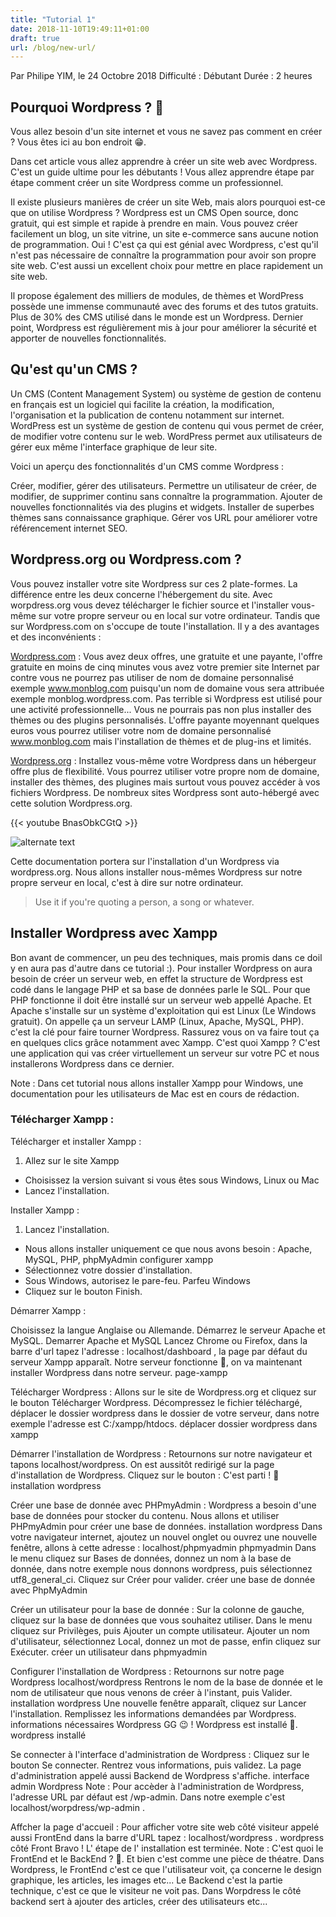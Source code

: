 ```yaml
---
title: "Tutorial 1"
date: 2018-11-10T19:49:11+01:00
draft: true
url: /blog/new-url/
---
```


Par Philipe YIM, le 24 Octobre 2018 Difficulté : Débutant Durée : 2 heures

## Pourquoi Wordpress ? 🤔
Vous allez besoin d'un site internet et vous ne savez pas comment en créer ? Vous êtes ici au bon endroit 😁.

Dans cet article vous allez apprendre à créer un site web avec Wordpress. C'est un guide ultime pour les débutants ! Vous allez apprendre étape par étape comment créer un site Wordpress comme un professionnel.



Il existe plusieurs manières de créer un site Web, mais alors pourquoi est-ce que on utilise Wordpress ? Wordpress est un CMS Open source, donc gratuit, qui est simple et rapide à prendre en main. Vous pouvez créer facilement un blog, un site vitrine, un site e-commerce sans aucune notion de programmation. Oui ! C'est ça qui est génial avec Wordpress, c'est qu'il n'est pas nécessaire de connaître la programmation pour avoir son propre site web. C'est aussi un excellent choix pour mettre en place rapidement un site web.

Il propose également des milliers de modules, de thèmes et WordPress possède une immense communauté avec des forums et des tutos gratuits. Plus de 30% des CMS utilisé dans le monde est un Wordpress. Dernier point, Wordpress est régulièrement mis à jour pour améliorer la sécurité et apporter de nouvelles fonctionnalités.

## Qu'est qu'un CMS ?
Un CMS (Content Management System) ou système de gestion de contenu en français est un logiciel qui facilite la création, la modification, l'organisation et la publication de contenu notamment sur internet. WordPress est un système de gestion de contenu qui vous permet de créer, de modifier votre contenu sur le web. WordPress permet aux utilisateurs de gérer eux même l'interface graphique de leur site.

Voici un aperçu des fonctionnalités d'un CMS comme Wordpress :

Créer, modifier, gérer des utilisateurs.
Permettre un utilisateur de créer, de modifier, de supprimer continu sans connaître la programmation.
Ajouter de nouvelles fonctionnalités via des plugins et widgets.
Installer de superbes thèmes sans connaissance graphique.
Gérer vos URL pour améliorer votre référencement internet SEO.

## Wordpress.org ou Wordpress.com ?
Vous pouvez installer votre site Wordpress sur ces 2 plate-formes. La différence entre les deux concerne l'hébergement du site. Avec worpdress.org vous devez télécharger le fichier source et l'installer vous-même sur votre propre serveur ou en local sur votre ordinateur. Tandis que sur Wordpress.com on s'occupe de toute l'installation. Il y a des avantages et des inconvénients :

[Wordpress.com](https://fr.wordpress.com/ "wordpress.com") : Vous avez deux offres, une gratuite et une payante, l'offre gratuite en moins de cinq minutes vous avez votre premier site Internet par contre vous ne pourrez pas utiliser de nom de domaine personnalisé exemple www.monblog.com puisqu'un nom de domaine vous sera attribuée exemple monblog.wordpress.com. Pas terrible si Wordpress est utilisé pour une activité professionnelle... Vous ne pourrais pas non plus installer des thèmes ou des plugins personnalisés. L'offre payante moyennant quelques euros vous pourrez utiliser votre nom de domaine personnalisé www.monblog.com mais l'installation de thèmes et de plug-ins et limités.

[Wordpress.org](https://fr.wordpress.org/ "wordpress.org") : Installez vous-même votre Wordpress dans un hébergeur offre plus de flexibilité. Vous pourrez utiliser votre propre nom de domaine, installer des thèmes, des plugines mais surtout vous pouvez accéder à vos fichiers Wordpress. De nombreux sites Wordpress sont auto-hébergé avec cette solution Wordpress.org.


{{< youtube BnasObkCGtQ >}}


![alternate text](https://sourceforge.net/images/icon_linux.gif)

Cette documentation portera sur l'installation d'un Wordpress via wordpress.org. Nous allons installer nous-mêmes Wordpress sur notre propre serveur en local, c'est à dire sur notre ordinateur.

> Use it if you're quoting a person, a song or whatever.

## Installer Wordpress avec Xampp
Bon avant de commencer, un peu des techniques, mais promis dans ce doil y en aura pas d'autre dans ce tutorial :). Pour installer Wordpress on aura besoin de créer un serveur web, en effet la structure de Wordpress est codé dans le langage PHP et sa base de données parle le SQL. Pour que PHP fonctionne il doit être installé sur un serveur web appellé Apache. Et Apache s'installe sur un système d'exploitation qui est Linux (Le Windows gratuit). On appelle ça un serveur LAMP (Linux, Apache, MySQL, PHP). c'est la clé pour faire tourner Wordpress. Rassurez vous on va faire tout ça en quelques clics grâce notamment avec Xampp. C'est quoi Xampp ? C'est une application qui vas créer virtuellement un serveur sur votre PC et nous installerons Wordpress dans ce dernier.

Note : Dans cet tutorial nous allons installer Xampp pour Windows, une documentation pour les utilisateurs de Mac est en cours de rédaction.

### Télécharger Xampp :
Télécharger et installer Xampp :

1. Allez sur le site Xampp
+ Choisissez la version suivant si vous êtes sous Windows, Linux ou Mac
+ Lancez l'installation.

Installer Xampp :

1. Lancez l'installation.
+ Nous allons installer uniquement ce que nous avons besoin : Apache, MySQL, PHP, phpMyAdmin configurer xampp
+ Sélectionnez votre dossier d'installation.
+ Sous Windows, autorisez le pare-feu. Parfeu Windows
+ Cliquez sur le bouton Finish.

Démarrer Xampp :

Choisissez la langue Anglaise ou Allemande.
Démarrez le serveur Apache et MySQL. Demarrer Apache et MySQL
Lancez Chrome ou Firefox, dans la barre d'url tapez l'adresse : localhost/dashboard , la page par défaut du serveur Xampp apparaît. Notre serveur fonctionne 🎉, on va maintenant installer Wordpress dans notre serveur. page-xampp

Télécharger Wordpress :
Allons sur le site de Wordpress.org et cliquez sur le bouton Télécharger Wordpress.
Décompressez le fichier téléchargé, déplacer le dossier wordpress dans le dossier de votre serveur, dans notre exemple l'adresse est C:/xampp/htdocs. déplacer dossier wordpress dans xampp

Démarrer l'installation de Wordpress :
Retournons sur notre navigateur et tapons localhost/wordpress. On est aussitôt redirigé sur la page d'installation de Wordpress. Cliquez sur le bouton : C'est parti ! 👏 installation wordpress

Créer une base de donnée avec PHPmyAdmin :
Wordpress a besoin d'une base de données pour stocker du contenu. Nous allons et utiliser PHPmyAdmin pour créer une base de données. installation wordpress
Dans votre navigateur internet, ajoutez un nouvel onglet ou ouvrez une nouvelle fenêtre, allons à cette adresse : localhost/phpmyadmin phpmyadmin
Dans le menu cliquez sur Bases de données, donnez un nom à la base de donnée, dans notre exemple nous donnons wordpress, puis sélectionnez utf8_general_ci. Cliquez sur Créer pour valider. créer une base de donnée avec PhpMyAdmin

Créer un utilisateur pour la base de donnée :
Sur la colonne de gauche, cliquez sur la base de données que vous souhaitez utiliser.
Dans le menu cliquez sur Privilèges, puis Ajouter un compte utilisateur.
Ajouter un nom d'utilisateur, sélectionnez Local, donnez un mot de passe, enfin cliquez sur Exécuter. créer un utilisateur dans phpmyadmin

Configurer l'installation de Wordpress :
Retournons sur notre page Wordpress localhost/wordpress
Rentrons le nom de la base de donnée et le nom de utilisateur que nous venons de créer à l'instant, puis Valider. installation wordpress
Une nouvelle fenêtre apparaît, cliquez sur Lancer l'installation.
Remplissez les informations demandées par Wordpress. informations nécessaires Wordpress
GG 😉 ! Wordpress est installé 🎊. wordpress installé

Se connecter à l'interface d'administration de Wordpress :
Cliquez sur le bouton Se connecter.
Rentrez vous informations, puis validez. La page d'administration appelé aussi Backend de Wordpress s'affiche. interface admin Wordpress
Note : Pour accèder à l'administration de Wordpress, l'adresse URL par défaut est /wp-admin. Dans notre exemple c'est localhost/worpdress/wp-admin .

Affcher la page d'accueil :
Pour afficher votre site web côté visiteur appelé aussi FrontEnd dans la barre d'URL tapez : localhost/wordpress . wordpress côté Front
Bravo ! L' étape de l' installation est terminée.
Note : C'est quoi le FrontEnd et le BackEnd ? 🤔. Et bien c'est comme une pièce de théatre. Dans Wordpress, le FrontEnd c'est ce que l'utilisateur voit, ça concerne le design graphique, les articles, les images etc... Le Backend c'est la partie technique, c'est ce que le visiteur ne voit pas. Dans Worpdress le côté backend sert à ajouter des articles, créer des utilisateurs etc...
